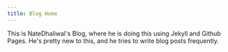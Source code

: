 ```yaml
---
title: Blog Home
---
```


This is NateDhaliwal's Blog, where he is doing this using Jekyll and Github Pages. He's pretty new to this, and he tries to write blog posts frequently.
<!--
<ul>  
  {% for post in site.posts %}
    <li>
      <h2><a href="/blog/post{{ post.url }}">{{ post.title }}</a></h2>
      <br>
      {% for tag in post.tags %}
        <a href='/blog/tags#{{ tag }}'>{{ tag }}</a>
      {% endfor %}
      <br>
      {{ post.excerpt | strip_html | truncatewords: 50 }}
    </li>
  {% endfor %}
</ul>
-->
